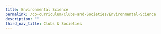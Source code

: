 ```yaml
---
title: Environmental Science
permalink: /co-curriculum/Clubs-and-Societies/Environmental-Science
description: ""
third_nav_title: Clubs & Societies
---
```

